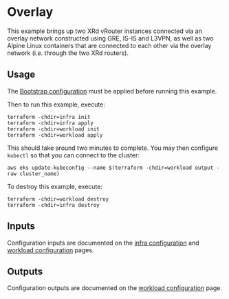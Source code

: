 # Overlay

This example brings up two XRd vRouter instances connected via an overlay network constructed using GRE, IS-IS and L3VPN, as well as two Alpine Linux containers that are connected to each other via the overlay network (i.e. through the two XRd routers).

## Usage

The [Bootstrap configuration](/examples/bootstrap/README.md) must be applied before running this example.

Then to run this example, execute:

```
terraform -chdir=infra init
terraform -chdir=infra apply
terraform -chdir=workload init
terraform -chdir=workload apply
```

This should take around two minutes to complete.  You may then configure `kubectl` so that you can connect to the cluster:

```
aws eks update-kubeconfig --name $(terraform -chdir=workload output -raw cluster_name)
```

To destroy this example, execute:

```
terraform -chdir=workload destroy
terraform -chdir=infra destroy
```

## Inputs

Configuration inputs are documented on the [infra configuration](infra/README.md) and [workload configuration](workload/README.md) pages.

## Outputs

Configuration outputs are documented on the [workload configuration](workload/README.md) page.
